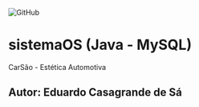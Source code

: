 ![GitHub](https://img.shields.io/github/license/casagrande04/sistemaOS?color=purple)
# sistemaOS (Java - MySQL)
CarSão - Estética Automotiva
## Autor: Eduardo Casagrande de Sá
